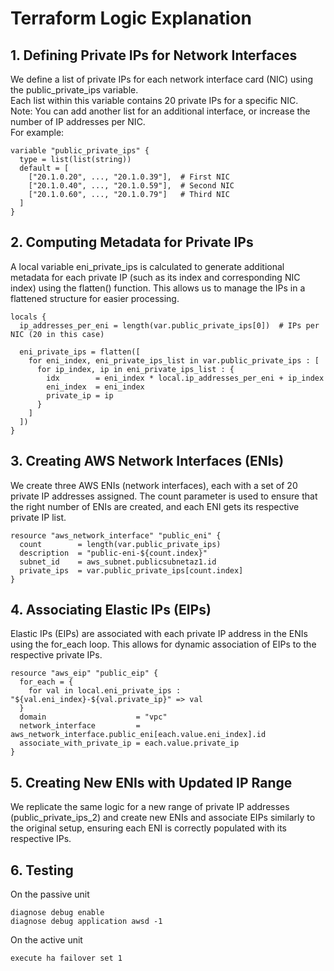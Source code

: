 # Terraform Logic Explanation
## 1. Defining Private IPs for Network Interfaces
We define a list of private IPs for each network interface card (NIC) using the public_private_ips variable. <br>
Each list within this variable contains 20 private IPs for a specific NIC. <br>
Note: You can add another list for an additional interface, or increase the number of IP addresses per NIC. <br>
For example:
```
variable "public_private_ips" {
  type = list(list(string))
  default = [
    ["20.1.0.20", ..., "20.1.0.39"],  # First NIC
    ["20.1.0.40", ..., "20.1.0.59"],  # Second NIC
    ["20.1.0.60", ..., "20.1.0.79"]   # Third NIC
  ]
}
```
## 2. Computing Metadata for Private IPs
A local variable eni_private_ips is calculated to generate additional metadata for each private IP (such as its index and corresponding NIC index) using the flatten() function. This allows us to manage the IPs in a flattened structure for easier processing.

```
locals {
  ip_addresses_per_eni = length(var.public_private_ips[0])  # IPs per NIC (20 in this case)

  eni_private_ips = flatten([
    for eni_index, eni_private_ips_list in var.public_private_ips : [
      for ip_index, ip in eni_private_ips_list : {
        idx        = eni_index * local.ip_addresses_per_eni + ip_index
        eni_index  = eni_index
        private_ip = ip
      }
    ]
  ])
}
```
## 3. Creating AWS Network Interfaces (ENIs)

We create three AWS ENIs (network interfaces), each with a set of 20 private IP addresses assigned. The count parameter is used to ensure that the right number of ENIs are created, and each ENI gets its respective private IP list.

```
resource "aws_network_interface" "public_eni" {
  count        = length(var.public_private_ips)
  description  = "public-eni-${count.index}"
  subnet_id    = aws_subnet.publicsubnetaz1.id
  private_ips  = var.public_private_ips[count.index]
}
```
## 4. Associating Elastic IPs (EIPs)

Elastic IPs (EIPs) are associated with each private IP address in the ENIs using the for_each loop. This allows for dynamic association of EIPs to the respective private IPs.

```
resource "aws_eip" "public_eip" {
  for_each = {
    for val in local.eni_private_ips : "${val.eni_index}-${val.private_ip}" => val
  }
  domain                    = "vpc"
  network_interface         = aws_network_interface.public_eni[each.value.eni_index].id
  associate_with_private_ip = each.value.private_ip
}
```
## 5. Creating New ENIs with Updated IP Range

We replicate the same logic for a new range of private IP addresses (public_private_ips_2) and create new ENIs and associate EIPs similarly to the original setup, ensuring each ENI is correctly populated with its respective IPs.

## 6. Testing
On the passive unit
```
diagnose debug enable
diagnose debug application awsd -1
```
On the active unit
```
execute ha failover set 1
```
